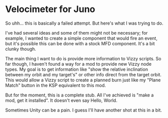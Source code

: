 Velocimeter for Juno
====================

So uhh... this is basically a failed attempt. But here's what I was trying to do.

I've had several ideas and some of them might not be necessary; for example, I
wanted to create a simple component that would fire an event, but it's possible
this can be done with a stock MFD component. It's a bit clunky though.

The main thing I want to do is provide more information to Vizzy scripts. So far
though, I haven't found a way for a mod to provide new Vizzy node types. My goal
is to get information like "show the relative inclination between my orbit and
my target's" or other info direct from the target orbit. This would allow a Vizzy
script to create a planned burn just like my "Plane Match" button in the KSP
equivalent to this mod.

But for the moment, this is a complete stub. All I've achieved is "make a mod,
get it installed". It doesn't even say Hello, World.

Sometimes Unity can be a pain. I guess I'll have another shot at this in a bit.
